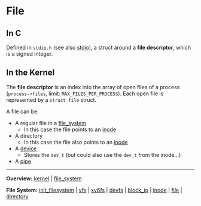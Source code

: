 # File


## In C

Defined in `stdio.h` (see also [stdio](../../misc/stdio.md)), a struct around a **file descriptor**, which is a signed integer.


## In the Kernel

The **file descriptor** is an index into the array of open files of a process (`process->files`, limit: `MAX_FILES_PER_PROCESS`). Each open file is represented by a `struct file` struct. 

A file can be:
- A regular file in a [file_system](file_system.md)
	- In this case the file points to an [inode](inode.md)
- A directory
	- In this case the file also points to an [inode](inode.md)
- A [device](../devices/devices.md)
	- Stores the `dev_t` (but could also use the `dev_t` from the inode...)
- A [pipe](../syscalls/pipe.md)


---
**Overview:** [kernel](kernel.md) | [file_system](file_system.md)

**File System:** [init_filesystem](init_filesystem.md) | [vfs](vfs.md) | [xv6fs](xv6fs/xv6fs.md) | [devfs](devfs.md) | [block_io](block_io.md) | [inode](inode.md) | [file](file.md) | [directory](directory.md)
